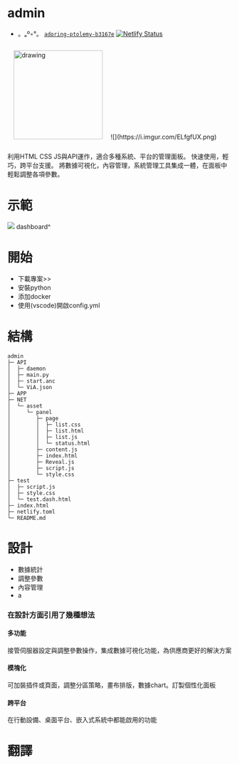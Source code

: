 # admin

- 。ₒº◦°。 [`adoring-ptolemy-b3167e`](http://net.netlify.app)
[![Netlify Status](https://api.netlify.com/api/v1/badges/aed0736c-40f7-41bf-afe6-4a23a6788dd2/deploy-status)](https://app.netlify.com/sites/net/deploys)

<img src="https://i.imgur.com/qwnfFoe.png" alt="drawing" width="200" style="padding:1em;"/>
![](https://i.imgur.com/ELfgfUX.png)

利用HTML CSS JS與API運作，適合多種系統、平台的管理面板。
快速使用，輕巧，跨平台支援。
將數據可視化，內容管理，系統管理工具集成一體，在面板中輕鬆調整各項參數。






# 示範
![](https://i.imgur.com/qPMhcY3.png)
dashboard^


# 開始
- 下載專案>>
- 安裝python
- 添加docker
- 使用(vscode)開啟config.yml



# 結構
```bash=
admin                       
├─ API                      
│  ├─ daemon                
│  ├─ main.py               
│  ├─ start.anc             
│  └─ ViA.json              
├─ APP                      
├─ NET                      
│  └─ asset                 
│     └─ panel              
│        ├─ page            
│        │  ├─ list.css     
│        │  ├─ list.html    
│        │  ├─ list.js      
│        │  └─ status.html  
│        ├─ content.js      
│        ├─ index.html      
│        ├─ Reveal.js       
│        ├─ script.js       
│        └─ style.css       
├─ test                     
│  ├─ script.js             
│  ├─ style.css             
│  └─ test.dash.html        
├─ index.html               
├─ netlify.toml             
└─ README.md                

```


# 設計

 * 數據統計
 * 調整參數
 * 內容管理
 * a
### 在設計方面引用了幾種想法

#### 多功能

接管伺服器設定與調整參數操作，集成數據可視化功能，為供應商更好的解決方案

#### 模塊化

可加裝插件或頁面，調整分區策略，畫布排版，數據chart。訂製個性化面板

#### 跨平台

在行動設備、桌面平台、嵌入式系統中都能啟用的功能


# 翻譯
